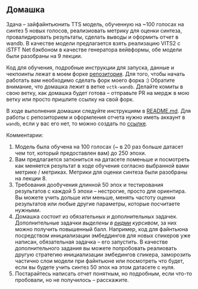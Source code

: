 ## Домашка

Здача – зайфайнтьюнить TTS модель, обученную на ~100 голосах на синтез 5 новых голосов, реализиовать метрику для оценки синтеза, провалидировать результаты, сделать выводы и оформить отчет в wandb. В качестве модели предлагается взять реализацию VITS2 с iSTFT Net бэкбоном в качестве генератора вейвформы, обе модели были разобраны на 9 лекции.

Код для обучения, подробные инструкции для запуска, данные и чекпоинты лежат в моем форке [репозитория](https://github.com/dariadiatlova/MB-iSTFT-VITS2/blob/vctk-wandb). Для того, чтобы начать работать вам необходимо сделать форк моего форка :) Обратите внимание, что домашка лежит в ветке `vctk-wandb`. Делайте комиты в свою ветку, как домашка будет готова – отправьте PR на мердж в мою ветку или просто пришлите ссылку на свой форк.

В ходе выполнения домашки следуйте инструкциям в [README.md](https://github.com/dariadiatlova/MB-iSTFT-VITS2/blob/vctk-wandb/README.md). Для работы с репозиторием и оформления отчета нужно иметь аккаунт в `wandb`, если у вас его нет, то можно создать по [ссылке](https://wandb.ai/site).

Комментарии:
1. Модель была обучена на 100 голосах (~ в 20 раз больше датасет чем тот, который предоставлен вам) до 250 эпохи.
2. Вам предлагается затюниться на датасете поменьше и посмотреть как меняется результат в ходе обучения согласно выбранной вами метрике / метриках. Метрики для оценки синтеза были разобраны на лекции 8.
3. Требования дообучения длинной 50 эпох и тестирования результатов с каждой 5 эпохи – нестрогие, просто для ориентира. Вы можете учить дольше или меньше, менять частоту оценки результатов или любые другие параметры, которые посчитаете нужными.
4. Домашка состоит из обязательных и дополнительных задачек. Дополнительные задачки _выделены в [ридми](https://github.com/dariadiatlova/MB-iSTFT-VITS2/blob/vctk-wandb/README.md) курсивом_, за них можно получить повышенный балл. Например, код для файнтьюна посредством инициализации эмбеддингов для новых спикеров уже написан, обязательная задачка – его запустить. В качестве дополнительного задания вы можете попробовать реалиовать другую стратегию инициализации эмбедингов спикера, заморозить частично слои модели при файнтьюне или посмотреть что будет, если вы будете учить синтез 50 эпох на этом датасете с нуля.
5. Постарайтесь написать отчет понятным, но подробным, если что-то пробовали, но не получилось – расскажите.  
